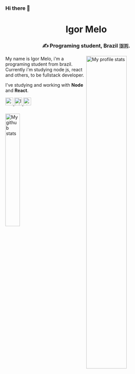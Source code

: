 ### Hi there 👋

<div align="center">
  <h1>Igor Melo</h1>
  <h3>✍ Programing student, Brazil 🇧🇷.</h3>
</div>

<img align="right" width="50%" src="https://github-readme-stats.vercel.app/api?username=Igor3550&count_private=true&show_icons=true" alt="My profile stats"/>

My name is Igor Melo, i'm a programing student from brazil.
Currently i'm studying node js, react and others, to be fullstack
developer.

I've studying and working with <strong>Node</strong> and <strong>React</strong>.
<div align="left">
  <a href="https://api.whatsapp.com/send?phone=5562991033403" target="_blank">
    <img src="https://img.shields.io/badge/WhatsApp-25D366?style=for-the-badge&logo=whatsapp&logoColor=white" height="24" alt="youtube logo"  />
  </a>
  <a href="https://www.linkedin.com/in/igormelo3550/" target="_blank">
    <img src="https://img.shields.io/static/v1?message=LinkedIn&logo=linkedin&label=&color=0077B5&logoColor=white&labelColor=&style=for-the-badge" height="24" alt="linkedin logo"  />
  </a>
  <a href="https://www.instagram.com/igormelo3550/" target="_blank">
    <img src="https://img.shields.io/badge/Instagram-E4405F?style=for-the-badge&logo=instagram&logoColor=white" height="24" alt="stackoverflow logo"  />
  </a>
</div>

###

<div align="left">
  <img width="30%" src="https://github-readme-stats.vercel.app/api/top-langs/?username=Igor3550&layout=compact" alt="My github stats">
</div>


<!--
**Igor3550/Igor3550** is a ✨ _special_ ✨ repository because its `README.md` (this file) appears on your GitHub profile.

Here are some ideas to get you started:

- 🔭 I’m currently working on ...
- 🌱 I’m currently learning ...
- 👯 I’m looking to collaborate on ...
- 🤔 I’m looking for help with ...
- 💬 Ask me about ...
- 📫 How to reach me: ...
- 😄 Pronouns: ...
- ⚡ Fun fact: ...
-->
